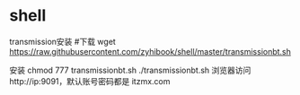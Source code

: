 # shell
transmission安装
#下载
    wget https://raw.githubusercontent.com/zyhibook/shell/master/transmissionbt.sh

 安装 
    chmod 777 transmissionbt.sh
    ./transmissionbt.sh
 浏览器访问 http://ip:9091，默认账号密码都是 itzmx.com 
